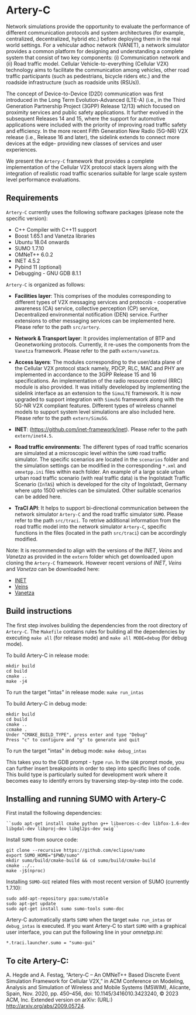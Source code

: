 # Artery-C
Network simulations provide the opportunity to evaluate the performance of different communication protocols and system architectures (for example, centralized, decentralized, hybrid etc.) before deploying them in the real world settings. For a vehicular adhoc network (VANET), a network simulator provides a common platform for designing and
understanding a complete system that consist of two key components: (i) Communication network and (ii) Road traffic model. Cellular Vehicle-to-everything (Cellular V2X) technology aims to facilitate the communication among vehicles, other road traffic participants (such as pedestrians, bicycle riders etc.) and the roadside infrastructure (such as roadside units (RSUs)). 

The concept of Device-to-Device (D2D) communication was first introduced in the Long Term Evolution-Advanced (LTE-A) (i.e., in the Third Generation Partnership Project (3GPP) Release 12/13) which focused on proximity services and public safety applications. It further evolved in the subsequent Releases 14 and 15, where the support for automotive applications were included with the priority of improving road traffic safety and efficiency. In the more recent Fifth Generation New Radio (5G-NR) V2X release (i.e., Release 16 and later), the sidelink extends to connect more devices at the edge-
providing new classes of services and user experiences.

 We present the ``Artery-C`` framework that provides a complete implementation of the Cellular V2X protocol stack layers along with the integration of realistic road traffic scenarios suitable for large scale system level performance evaluations.

## Requirements

``Artery-C`` currently uses the following software packages (please note the specific version):
* C++ Compiler with C++11 support
* Boost 1.65.1 and Vanetza libraries
* Ubuntu 18.04 onwards
* SUMO 1.7.10 
* OMNeT++ 6.0.2 
* INET 4.5.2
* Pybind 11 (optional)
* Debugging - GNU GDB 8.1.1

``Artery-C`` is organized as follows:
- **Facilities layer**: This comprises of the modules corresponding to different types of V2X messaging services and protocols - cooperative awareness (CA) service, collective perception (CP) service, Decentralized environmental notification (DEN) service. Further extensions to other messaging services can be implemented here. Please refer to the path ``src/artery``.  


- **Network & Transport layer**: It provides implementation of BTP and Geonetworking protocols. Currently, it re-uses the components from the ``Vanetza`` framework. Please refer to the path ``extern/vanetza``.  

- **Access layers**: The modules corresponding to the user/data plane of the Cellular V2X protocol stack namely, PDCP, RLC, MAC and PHY are implemented in accordance to the 3GPP Release 15 and 16 specifications. An implementation of the radio resource control (RRC) module is also provided. It was initially develeloped by implementing the sidelink interface as an extension to the ``SimuLTE`` framework. It is now upgraded to support integration with ``Simu5G`` framework along with the 5G-NR V2X compliant features. Different types of wireless channel models to support system level simulations are also included here. Please refer to the path ``extern/Simu5G``.  

- **INET**: (https://github.com/inet-framework/inet). Please refer to the path ``extern/inet4.5``.  

- **Road traffic environments**: The different types of road traffic scenarios are simulated at a microscopic level within the ``SUMO`` road traffic simulator. The specific scenarios are located in the ``scenarios`` folder and the simulation settings can be modified in the corresponding ``*.xml`` and ``omnetpp.ini`` files within each folder. An example of a large scale urban urban road traffic scenario (with real traffic data) is the Ingolstadt Traffic Scenario (``InTAS``) which is developed for the city of Ingolstadt, Germany where upto 1500 vehicles can be simulated. Other suitable scenarios can be added here.  

- **TraCI API**: It helps to support bi-directional communication between the network simulator ``Artery-C`` and the road traffic simulator ``SUMO``. Please refer to the path ``src/traci``. To retrive additional information from the road traffic model into the network simulator ``Artery-C``, specific functions in the files (located in the path ``src/traci``) can be accordingly modified.  


Note: It is recommended to align with the versions of the *INET*, *Veins* and *Vanetza* as provided in the ``extern`` folder which get downloaded upon cloning the ``Artery-C`` framework. However recent versions of *INET*, *Veins* and *Vanetza* can be downloaded here:

- [INET](https://github.com/inet-framework/inet)
- [Veins](https://github.com/sommer/veins)
- [Vanetza](https://github.com/riebl/vanetza)

## Build instructions
The first step involves building the dependencies from the root directory of ``Artery-C``. The ``Makefile`` contains rules for building all the dependencies by executing ``make all`` (for release mode) and ``make all MODE=debug`` (for debug mode).

To build Artery-C in release mode:

	mkdir build
	cd build
	cmake ..
	make -j4

To run the target "intas" in release mode:
``make run_intas``
	

To build Artery-C in debug mode:
	 
	mkdir build
	cd build
	cmake ..
	ccmake .
	Under "CMAKE_BUILD_TYPE", press enter and type "Debug"
	Press "c" to configure and "g" to generate and quit
	
To run the target "intas" in debug mode:
	``make debug_intas``

This takes you to the GDB prompt - type ``run``. In the ``GDB`` prompt mode, you can further insert breakpoints in order to step into specific lines of code. This build type is particularly suited for development work where it becomes easy to identify errors by traversing step-by-step into the code.


## Installing and running SUMO with Artery-C

First install the following dependencies:

	``sudo apt-get install cmake python g++ libxerces-c-dev libfox-1.6-dev libgdal-dev libproj-dev libgl2ps-dev swig``

Install ``SUMO`` from source code:

	git clone --recursive https://github.com/eclipse/sumo
 	export SUMO_HOME="$PWD/sumo"
 	mkdir sumo/build/cmake-build && cd sumo/build/cmake-build
 	cmake ../..
 	make -j$(nproc)

Installing ``SUMO-GUI`` related files with most recent version of SUMO (currently 1.7.10):

	sudo add-apt-repository ppa:sumo/stable
	sudo apt-get update
	sudo apt-get install sumo sumo-tools sumo-doc

Artery-C automatically starts ``SUMO`` when the target ``make run_intas`` or ``debug_intas`` is executed. If you want Artery-C to start ``SUMO`` with a graphical user interface, you can put the following line in your *omnetpp.ini*:

    *.traci.launcher.sumo = "sumo-gui"
    
## To cite Artery-C:
A. Hegde and A. Festag, “Artery-C – An OMNeT++ Based Discrete Event Simulation Framework for Cellular V2X,” in ACM Conference on Modeling, Analysis and Simulation of Wireless and Mobile Systems (MSWIM), Alicante, Spain, Nov. 2020, pp. 450–456, doi: 10.1145/3416010.3423240, © 2023 ACM, Inc. Extended version on arXiv: (URL:) http://arxiv.org/abs/2009.05724.
